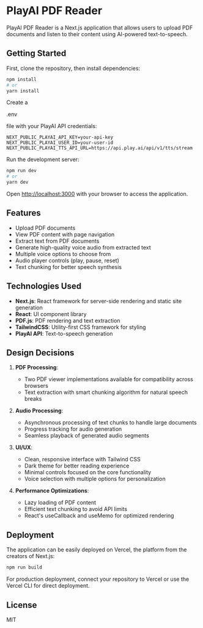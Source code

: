 
# PlayAI PDF Reader

PlayAI PDF Reader is a Next.js application that allows users to upload PDF documents and listen to their content using AI-powered text-to-speech.

## Getting Started

First, clone the repository, then install dependencies:

```bash
npm install
# or
yarn install
```

Create a 

.env

 file with your PlayAI API credentials:
```
NEXT_PUBLIC_PLAYAI_API_KEY=your-api-key
NEXT_PUBLIC_PLAYAI_USER_ID=your-user-id
NEXT_PUBLIC_PLAYAI_TTS_API_URL=https://api.play.ai/api/v1/tts/stream
```

Run the development server:

```bash
npm run dev
# or
yarn dev
```

Open [http://localhost:3000](http://localhost:3000) with your browser to access the application.

## Features

- Upload PDF documents
- View PDF content with page navigation
- Extract text from PDF documents
- Generate high-quality voice audio from extracted text
- Multiple voice options to choose from
- Audio player controls (play, pause, reset)
- Text chunking for better speech synthesis

## Technologies Used

- **Next.js**: React framework for server-side rendering and static site generation
- **React**: UI component library
- **PDF.js**: PDF rendering and text extraction
- **TailwindCSS**: Utility-first CSS framework for styling
- **PlayAI API**: Text-to-speech generation

## Design Decisions

1. **PDF Processing**:
   - Two PDF viewer implementations available for compatibility across browsers
   - Text extraction with smart chunking algorithm for natural speech breaks

2. **Audio Processing**:
   - Asynchronous processing of text chunks to handle large documents
   - Progress tracking for audio generation
   - Seamless playback of generated audio segments

3. **UI/UX**:
   - Clean, responsive interface with Tailwind CSS
   - Dark theme for better reading experience
   - Minimal controls focused on the core functionality
   - Voice selection with multiple options for personalization

4. **Performance Optimizations**:
   - Lazy loading of PDF content
   - Efficient text chunking to avoid API limits
   - React's useCallback and useMemo for optimized rendering

## Deployment

The application can be easily deployed on Vercel, the platform from the creators of Next.js:

```bash
npm run build
```

For production deployment, connect your repository to Vercel or use the Vercel CLI for direct deployment.

## License

MIT
